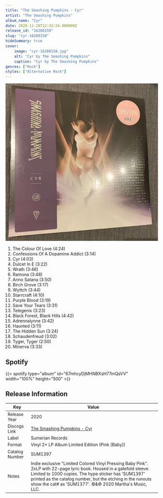 ```yaml
---
title: "The Smashing Pumpkins - Cyr"
artist: "The Smashing Pumpkins"
album_name: "Cyr"
date: 2020-11-28T12:33:24.000000Z
release_id: "16280158"
slug: "cyr-16280158"
hideSummary: true
cover:
    image: "cyr-16280158.jpg"
    alt: "Cyr by The Smashing Pumpkins"
    caption: "Cyr by The Smashing Pumpkins"
genres: ["Rock"]
styles: ["Alternative Rock"]
---
```


![Cyr by The Smashing Pumpkins](cyr-16280158.jpg)

<!-- section break -->

1. The Colour Of Love (4:24)
2. Confessions Of A Dopamine Addict (3:14)
3. Cyr (4:03)
4. Dulcet In E (3:22)
5. Wrath (3:46)
6. Ramona (3:48)
7. Anno Satana (3:50)
8. Birch Grove (3:17)
9. Wyttch (3:44)
10. Starrcraft (4:10)
11. Purple Blood (3:19)
12. Save Your Tears (3:31)
13. Telegenix (3:23)
14. Black Forest, Black Hills (4:42)
15. Adrennalynne (3:42)
16. Haunted (3:11)
17. The Hidden Sun (3:24)
18. Schaudenfreud (3:02)
19. Tyger, Tyger (2:50)
20. Minerva (3:33)

<!-- section break -->


## Spotify
{{< spotify type="album" id="67mhcyDjMHNBXsH77mQsVV" width="100%" height="500" >}}




## Release Information
|  Key           | Value                                                |
| ---------------| ---------------------------------------------------- |
| Release Year   | 2020                                   |
| Discogs Link   | [The Smashing Pumpkins - Cyr](https://www.discogs.com/release/16280158-The-Smashing-Pumpkins-Cyr) |
| Label          | Sumerian Records |
| Format         | Vinyl 2× LP Album Limited Edition (Pink [Baby]) |
| Catalog Number | SUM1397 |
| Notes | Indie exclusive "Limited Colored Vinyl Pressing Baby Pink". 2xLP with 22-page lyric book. Housed in a gatefold sleeve.  Limited to 1000 copies.  The hype sticker has 'SUM1397' printed as the catalog number, but the etching in the runouts show the cat# as 'SUM1377'.  ©&℗ 2020 Martha's Music, LLC. |